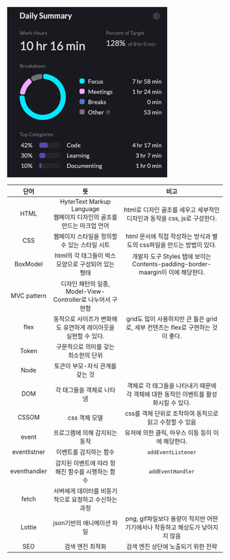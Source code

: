 <img src="/Tracking_Time/JAN/250130.png">

|      단어      |                           뜻                            |                               비고                               |
|:------------:|:------------------------------------------------------:|:--------------------------------------------------------------:|
|     HTML     | HyterText Markup Language<br/>웹페이지 디자인의 골조를 만드는 마크업 언어 |         html로 디자인 골조를 세우고 세부적인 디자인과 동작을 css, js로 구성한다.         |
|     CSS      |               웹페이지 스타일을 정의할 수 있는 스타일 시트                |          html 문서에 직접 작성하는 방식과 별도의 css파일을 만드는 방법이 있다.           |
|   BoxModel   |            html의 각 태그들이 박스 모양으로 구성되어 있는 형태             | 개발자 도구 Styles 탭에 보이는 Contents-padding-border-maargin이 이에 해당한다. |
| MVC pattern  |      디자인 패턴의 일종, Model-View-Controller로 나누어서 구현함       |                                                                |
|     flex     |          동적으로 사이즈가 변화해도 유연하게 레이아웃을 실현할 수 있다.           |      grid도 많이 사용하지만 큰 틀은 grid로, 세부 컨텐츠는 flex로 구현하는 것이 좋다.      |
|    Token     |                  구문적으로 의미를 갖는 최소한의 단위                  |                                                                |
|     Node     |                   토큰이 부모-자식 관계를 갖는 것                   |                                                                |
|     DOM      |                     각 태그들을 객체로 나타냄                     |       객체로 각 태그들을 나타내기 때문에 각 객체에 대한 동적인 이벤트를 활성화시킬 수 있다.        |
|    CSSOM     |                       css 객체 모델                        |               css를 객체 단위로 조작하여 동적으로 읽고 수정할 수 있음                |
|    event     |                    프로그램에 의해 감지되는 동작                    |                 유저에 의한 클릭, 마우스 이동 등이 이에 해당한다.                  |
| eventlistner |                      이벤트를 감지하는 함수                      |                     ```addEventListener```                     |
| eventhandler |              감지된 이벤트에 따라 정해진 함수를 시행하는 함수               |                     ```addEventHandler```                      |
|    fetch     |             서버에게 데이터를 비동기적으로 요청하고 수신하는 과정              |                                                                |
|    Lottie    |                    json기반의 애니메이션 파일                    |        png, gif파일보다 용량이 작지만 어떤 기기에서나 작동하고 해상도가 낮아지지 않음         |
|     SEO      |                       검색 엔진 최적화                        |                      검색 엔진 상단에 노출되기 위한 전략                      |